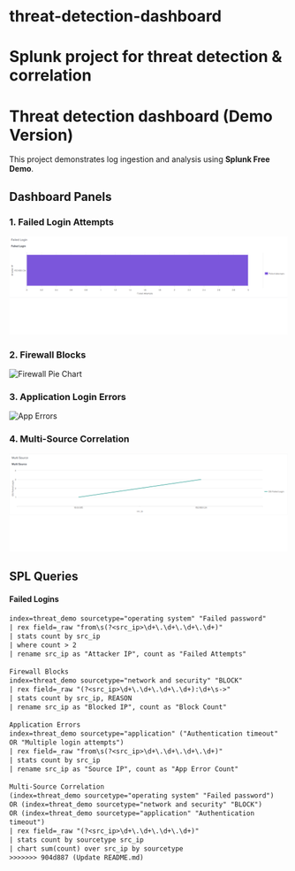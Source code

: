
# threat-detection-dashboard
Splunk project for threat detection &amp; correlation
=======
# Threat detection dashboard (Demo Version)

This project demonstrates log ingestion and analysis using **Splunk Free Demo**.

## Dashboard Panels

### 1. Failed Login Attempts
![Failed Login Chart](assets/failed_logins_chart.png)

### 2. Firewall Blocks
![Firewall Pie Chart](assets/firewall_pie.png)

### 3. Application Login Errors
![App Errors](assets/app_errors_chart.png)

### 4. Multi-Source Correlation
![Multi-Source Table](assets/multi_source_table.png)

## SPL Queries

#### Failed Logins
```spl
index=threat_demo sourcetype="operating system" "Failed password"
| rex field=_raw "from\s(?<src_ip>\d+\.\d+\.\d+\.\d+)"
| stats count by src_ip
| where count > 2
| rename src_ip as "Attacker IP", count as "Failed Attempts"

Firewall Blocks
index=threat_demo sourcetype="network and security" "BLOCK"
| rex field=_raw "(?<src_ip>\d+\.\d+\.\d+\.\d+):\d+\s->"
| stats count by src_ip, REASON
| rename src_ip as "Blocked IP", count as "Block Count"

Application Errors
index=threat_demo sourcetype="application" ("Authentication timeout" OR "Multiple login attempts")
| rex field=_raw "from\s(?<src_ip>\d+\.\d+\.\d+\.\d+)"
| stats count by src_ip
| rename src_ip as "Source IP", count as "App Error Count"

Multi-Source Correlation
(index=threat_demo sourcetype="operating system" "Failed password")
OR (index=threat_demo sourcetype="network and security" "BLOCK")
OR (index=threat_demo sourcetype="application" "Authentication timeout")
| rex field=_raw "(?<src_ip>\d+\.\d+\.\d+\.\d+)"
| stats count by sourcetype src_ip
| chart sum(count) over src_ip by sourcetype
>>>>>>> 904d887 (Update README.md)
